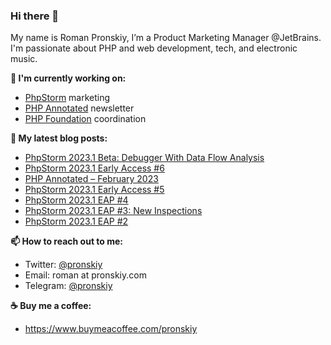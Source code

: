 ### Hi there 👋

My name is Roman Pronskiy, I’m a Product Marketing Manager @JetBrains. I'm passionate about PHP and web development, tech, and electronic music.

**👷 I'm currently working on:**
- [PhpStorm](https://jetbrains.com/phpstorm/) marketing
- [PHP Annotated](https://info.jetbrains.com/PHP-Annotated-Subscription.html) newsletter
- [PHP Foundation](http://thephp.foundation/) coordination

**📜 My latest blog posts:**
<!-- BLOG-POST-LIST:START -->
- [PhpStorm 2023.1 Beta: Debugger With Data Flow Analysis](https://blog.jetbrains.com/phpstorm/2023/03/phpstorm-2023-1-beta-debugger-with-data-flow-analysis/)
- [PhpStorm 2023.1 Early Access #6](https://blog.jetbrains.com/phpstorm/2023/03/phpstorm-2023-1-early-access-6/)
- [PHP Annotated – February 2023](https://blog.jetbrains.com/phpstorm/2023/02/php-annotated-february-2023/)
- [PhpStorm 2023.1 Early Access #5](https://blog.jetbrains.com/phpstorm/2023/02/phpstorm-2023-1-early-access-5/)
- [PhpStorm 2023.1 EAP #4](https://blog.jetbrains.com/phpstorm/2023/02/phpstorm-2023-1-eap-4/)
- [PhpStorm 2023.1 EAP #3: New Inspections](https://blog.jetbrains.com/phpstorm/2023/02/phpstorm-2023-1-eap-3-new-inspections/)
- [PhpStorm 2023.1 EAP #2](https://blog.jetbrains.com/phpstorm/2023/02/phpstorm-2023-1-eap-2/)
<!-- BLOG-POST-LIST:END -->

**📫 How to reach out to me:**
- Twitter: [@pronskiy](https://twitter.com/pronskiy)
- Email: roman at pronskiy.com
- Telegram: [@pronskiy](https://t.me/pronskiy)

**☕️ Buy me a coffee:**
- https://www.buymeacoffee.com/pronskiy

<!--
- 💬 Ask me about [PhpStorm](https://www.jetbrains.com/phpstorm/) and PHP.

Here are some ideas to get you started:

- 🔭 I’m currently working on ...
- 🌱 I’m currently learning ...
- 👯 I’m looking to collaborate on ...
- 🤔 I’m looking for help with ...
- 💬 Ask me about ...
- 📫 How to reach me: ...
- 😄 Pronouns: ...
- ⚡ Fun fact: ...
-->
